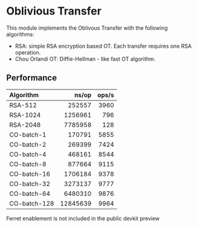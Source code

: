 # Oblivious Transfer

This module implements the Oblivous Transfer with the following
algorithms:

 - RSA: simple RSA encryption based OT. Each transfer requires one RSA
   operation.
 - Chou Orlandi OT: Diffie-Hellman - like fast OT algorithm.

## Performance

| Algorithm    |      ns/op |   ops/s |
| :----------- | ---------: | ------: |
| RSA-512      |     252557 |    3960 |
| RSA-1024     |    1256961 |     796 |
| RSA-2048     |    7785958 |     128 |
| CO-batch-1   |     170791 |    5855 |
| CO-batch-2   |     269399 |    7424 |
| CO-batch-4   |     468161 |    8544 |
| CO-batch-8   |     877664 |    9115 |
| CO-batch-16  |    1706184 |    9378 |
| CO-batch-32  |    3273137 |    9777 |
| CO-batch-64  |    6480310 |    9876 |
| CO-batch-128 |   12845639 |    9964 |

Ferret enablement is not included in the public devkit preview